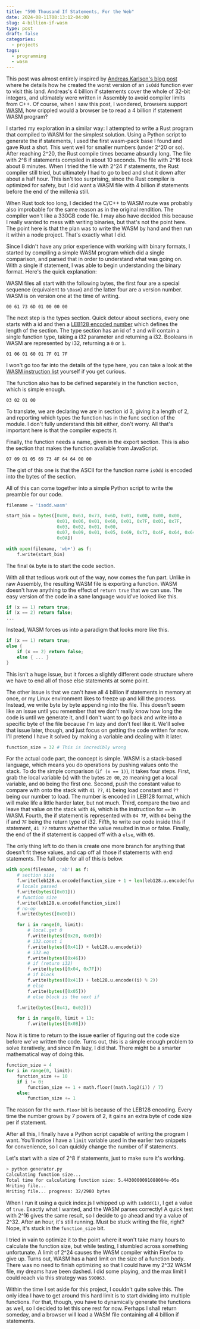 ```yaml
---
title: "590 Thousand If Statements, For the Web"
date: 2024-08-11T08:13:12-04:00
slug: 4-billion-if-wasm 
type: post
draft: false
categories:
  - projects
tags:
  - programming
  - wasm
---
```


This post was almost entirely inspired by [Andreas Karlson's blog post](https://andreasjhkarlsson.github.io/jekyll/update/2023/12/27/4-billion-if-statements.html) where he details how he created the worst version of an `isOdd` function ever to visit this land.
Andreas's 4 billion if statements cover the whole of 32-bit integers, and ultimately were written in Assembly to avoid compiler limits from C++.
Of course, when I saw this post, I wondered, browsers support [WASM](https://en.wikipedia.org/wiki/WebAssembly), how crippled would a browser be to read a 4 billion if statement WASM program?

I started my exploration in a similar way: I attempted to write a Rust program that compiled to WASM for the simplest solution.
Using a Python script to generate the if statements, I used the first wasm-pack base I found and gave Rust a shot.
This went well for smaller numbers (under 2^20 or so).  After reaching 2^20, the Rust compile times became absurdly long.
The file with 2^8 if statements compiled in about 10 seconds.  The file with 2^16 took about 8 minutes.
When I tried the file with 2^24 if statements, the Rust compiler still tried, but ultimately I had to go to bed and shut it down after about a half hour.
This isn't too surprising, since the Rust compiler is optimized for safety, but I did want a WASM file with 4 billion if statements before the end of the millenia still.

When Rust took too long, I decided the C/C++ to WASM route was probably also improbable for the same reason as in the original rendition.  The compiler won't like a 330GB code file.
I may also have decided this because I really wanted to mess with writing binaries, but that's not the point here.
The point here is that the plan was to write the WASM by hand and then run it within a node project.  That's exactly what I did.

Since I didn't have any prior experience with working with binary formats, I started by compiling a simple WASM program which did a single comparison, and parsed that in order to understand what was going on.
With a single if statement, I was able to begin understanding the binary format.  Here's the quick explanation:

WASM files all start with the following bytes, the first four are a special sequence (equivalent to `\0asm`) and the latter four are a version number.  WASM is on version one at the time of writing.
```bytes
00 61 73 6D 01 00 00 00
```

The next step is the types section.  Quick detour about sections, every one starts with a id and then a [LEB128 encoded number](https://en.wikipedia.org/wiki/LEB128) which defines the length of the section.
The type section has an id of `3` and will contain a single function type, taking a i32 parameter and returning a i32.  Booleans in WASM are represented by i32, returning a `0` or `1`.
```bytes
01 06 01 60 01 7F 01 7F
```
I won't go too far into the details of the type here, you can take a look at the [WASM instruction list](https://webassembly.github.io/spec/core/appendix/index-instructions.html) yourself if you get curious.

The function also has to be defined separately in the function section, which is simple enough.
```bytes
03 02 01 00
```
To translate, we are declaring we are in section id 3, giving it a length of 2, and reporting which types the function has in the func section of the module.
I don't fully understand this bit either, don't worry.  All that's important here is that the compiler expects it.

Finally, the function needs a name, given in the export section.  This is also the section that makes the function available from JavaScript.
```bytes
07 09 01 05 69 73 4F 64 64 00 00
```
The gist of this one is that the ASCII for the function name `isOdd` is encoded into the bytes of the section.

All of this can come together into a simple Python script to write the preamble for our code.
```py
filename = 'isodd.wasm'

start_bin = bytes([0x00, 0x61, 0x73, 0x6D, 0x01, 0x00, 0x00, 0x00,
                   0x01, 0x06, 0x01, 0x60, 0x01, 0x7F, 0x01, 0x7F,
                   0x03, 0x02, 0x01, 0x00,
                   0x07, 0x09, 0x01, 0x05, 0x69, 0x73, 0x4F, 0x64, 0x64, 0x00, 0x00,
                   0x0A])

with open(filename, 'wb+') as f:
    f.write(start_bin)
```
The final `0A` byte is to start the code section.

With all that tedious work out of the way, now comes the fun part.  Unlike in raw Assembly, the resulting WASM file is exporting a function.  WASM doesn't have anything to the effect of `return true` that we can use.
The easy version of the code in a sane language would've looked like this.
```c++
if (x == 1) return true;
if (x == 2) return false;
...
```
Instead, WASM forces us into a paradigm that looks more like this.
```c++
if (x == 1) return true;
else {
    if (x == 2) return false;
    else { ... }
}
```
This isn't a huge issue, but it forces a slightly different code structure where we have to end all of those else statements at some point.

The other issue is that we can't have all 4 billion if statements in memory at once, or my Linux environment likes to freeze up and kill the process.  Instead, we write byte by byte appending into the file.
This doesn't seem like an issue until you remember that we don't really know how long the code is until we generate it, and I don't want to go back and write into a specific byte of the file because I'm lazy and don't feel like it.
We'll solve that issue later, though, and just focus on getting the code written for now.  I'll pretend I have it solved by making a variable and dealing with it later.
```py
function_size = 32 # This is incredibly wrong
```

For the actual code part, the concept is simple.  WASM is a stack-based language, which means you do operations by pushing values onto the stack.
To do the simple comparison (`if (x == 1)`), it takes four steps.  First, grab the local variable (`x`) with the bytes `20 00`, `20` meaning get a local variable, and `00` being the first one.
Second, push the constant value to compare with onto the stack with `41 ??`, `41` being load constant and `??` being our number to load.  The number is encoded in LEB128 format, which will make life a little harder later, but not much.
Third, compare the two and leave that value on the stack with `46`, which is the instruction for `==` in WASM.
Fourth, the if statement is represented with `04 7F`, with `04` being the if and `7F` being the return type of i32.
Fifth, to write our code inside this if statement, `41 ??` returns whether the value resulted in true or false.
Finally, the end of the if statement is capped off with a `else`, with `05`.

The only thing left to do then is create one more branch for anything that doesn't fit these values, and cap off all those if statements with end statements.
The full code for all of this is below.
```py
with open(filename, 'ab') as f:
    # section size
    f.write(leb128.u.encode(function_size + 1 + len(leb128.u.encode(function_size))))
    # locals passed
    f.write(bytes([0x01]))
    # function size
    f.write(leb128.u.encode(function_size))
    # no-op
    f.write(bytes([0x00]))

    for i in range(0, limit):
        # local.get 0
        f.write(bytes([0x20, 0x00]))
        # i32.const i
        f.write(bytes([0x41]) + leb128.u.encode(i))
        # i32.eq
        f.write(bytes([0x46]))
        # if (return i32)
        f.write(bytes([0x04, 0x7F]))
        # if block
        f.write(bytes([0x41]) + leb128.u.encode((i) % 2))
        # else
        f.write(bytes([0x05]))
        # else block is the next if

    f.write(bytes([0x41, 0x02]))

    for i in range(0, limit + 1):
        f.write(bytes([0x0B]))
```

Now it is time to return to the issue earlier of figuring out the code size before we've written the code.  Turns out, this is a simple enough problem to solve iteratively, and since I'm lazy, I did that.
There might be a smarter mathematical way of doing this.
```py
function_size = 4
for i in range(0, limit):
    function_size += 10
    if i != 0:
        function_size += 1 + math.floor((math.log2(i)) / 7)
    else:
        function_size += 1
```
The reason for the `math.floor` bit is because of the LEB128 encoding.  Every time the number grows by 7 powers of 2, it gains an extra byte of code size per if statement.

After all this, I finally have a Python script capable of writing the program I want.
You'll notice I have a `limit` variable used in the earlier two snippets for convenience, so I can quickly change the number of if statements.

Let's start with a size of 2^8 if statements, just to make sure it's working.
```bash
> python generator.py
Calculating function size...
Total time for calculating function size: 5.4430000091088004e-05s
Writing file...
Writing file... progress: 32/2980 bytes
```
When I run it using a quick index.js I whipped up with `isOdd(1)`, I get a value of `true`.  Exactly what I wanted, and the WASM parses correctly!
A quick test with 2^16 gives the same result, so I decide to go ahead and try a value of 2^32.
After an hour, it's still running.  Must be stuck writing the file, right?  Nope, it's stuck in the `function_size` bit.

I tried in vain to optimize it to the point where it won't take many hours to calculate the function size, but while testing, I stumbled across something unfortunate.
A limit of 2^24 causes the WASM compiler within Firefox to give up.  Turns out, WASM has a hard limit on the size of a function body.
There was no need to finish optimizing so that I could have my 2^32 WASM file, my dreams have been dashed.
I did some playing, and the max limit I could reach via this strategy was `590063`.

Within the time I set aside for this project, I couldn't quite solve this.  The only idea I have to get around this hard limit is to start dividing into multiple functions.
For that, though, you have to dynamically generate the functions as well, so I decided to let this one rest for now.  Perhaps I shall return someday, and a browser will load a WASM file containing all 4 billion if statements.
